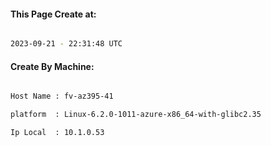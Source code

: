 
   
#### This Page Create at:

```bash

2023-09-21 - 22:31:48 UTC

```

#### Create By Machine:

```bash

Host Name : fv-az395-41

platform  : Linux-6.2.0-1011-azure-x86_64-with-glibc2.35

Ip Local  : 10.1.0.53

```


